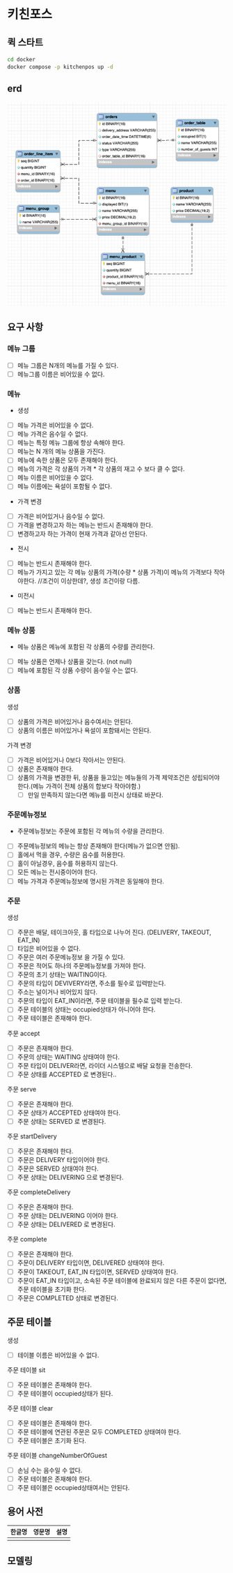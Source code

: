 # 키친포스

## 퀵 스타트

```sh
cd docker
docker compose -p kitchenpos up -d
```

## erd
![erd](./ERD.png)

## 요구 사항

### 메뉴 그룹
- [ ] 메뉴 그룹은 N개의 메뉴를 가질 수 있다.
- [ ] 메뉴그룹 이름은 비어있을 수 없다.

### 메뉴
- 생성
- [ ] 메뉴 가격은 비어있을 수 없다.
- [ ] 메뉴 가격은 음수일 수 없다.
- [ ] 메뉴는 특정 메뉴 그룹에 항상 속해야 한다.
- [ ] 메뉴는 N 개의 메뉴 상품을 가진다.
- [ ] 메뉴에 속한 상품은 모두 존재해야 한다.
- [ ] 메뉴의 가격은 각 상품의 가격 * 각 상품의 재고 수 보다 클 수 없다.
- [ ] 메뉴 이름은 비어있을 수 없다.
- [ ] 메뉴 이름에는 욕설이 포함될 수 없다.

- 가격 변경
- [ ] 가격은 비어있거나 음수일 수 없다.
- [ ] 가격을 변경하고자 하는 메뉴는 반드시 존재해야 한다.
- [ ] 변경하고자 하는 가격이 현재 가격과 같아선 안된다.

- 전시
- [ ] 메뉴는 반드시 존재해야 한다.
- [ ] 메뉴가 가지고 있는 각 메뉴 상품의 가격(수량 * 상품 가격)이 메뉴의 가격보다 작아야한다.    //조건이 이상한데?, 생성 조건이랑 다름.

- 미전시
- [ ] 메뉴는 반드시 존재해야 한다.

### 메뉴 상품
- 메뉴 상품은 메뉴에 포함된 각 상품의 수량를 관리한다.
- [ ] 메뉴 상품은 언제나 상품을 갖는다. (not null)
- [ ] 메뉴에 포함된 각 상품 수량이 음수일 수는 없다.

### 상품
생성
- [ ] 상품의 가격은 비어있거나 음수여서는 안된다.
- [ ] 상품의 이름은 비어있거나 욕설이 포함돼서는 안된다.

가격 변경
- [ ] 가격은 비어있거나 0보다 작아서는 안된다.
- [ ] 상품은 존재해야 한다.
- [ ] 상품의 가격을 변경한 뒤, 상품을 들고있는 메뉴들의 가격 제약조건은 성립되어야 한다.(메뉴 가격이 전체 상품의 합보다 작아야함.)
    - [ ] 만일 만족하지 않는다면 메뉴를 미전시 상태로 바꾼다.

### 주문메뉴정보
- 주문메뉴정보는 주문에 포함된 각 메뉴의 수량을 관리한다.
- [ ] 주문메뉴정보의 메뉴는 항상 존재해야 한다(메뉴가 없으면 안됨).
- [ ] 홀에서 먹을 경우, 수량은 음수를 허용한다.
- [ ] 홀이 아닐경우, 음수를 허용하지 않는다.
- [ ] 모든 메뉴는 전시중이어야 한다.
- [ ] 메뉴 가격과 주문메뉴정보에 명시된 가격은 동일해야 한다.

### 주문
생성
- [ ] 주문은 배달, 테이크아웃, 홀 타입으로 나누어 진다. (DELIVERY, TAKEOUT, EAT_IN)
- [ ] 타입은 비어있을 수 없다.
- [ ] 주문은 여러 주문메뉴정보 을 가질 수 있다.
- [ ] 주문은 적어도 하나의 주문메뉴정보를 가져야 한다.
- [ ] 주문의 초기 상태는 WAITING이다.
- [ ] 주문의 타입이 DEVIVERY라면, 주소를 필수로 입력받는다.
- [ ] 주소는 널이거나 비어있지 않다.
- [ ] 주문의 타입이 EAT_IN이라면, 주문 테이블을 필수로 입력 받는다.
- [ ] 주문 테이블의 상태는 occupied상태가 아니어야 한다.
- [ ] 주문 테이블은 존재해야 한다.

주문 accept
- [ ] 주문은 존재해야 한다.
- [ ] 주문의 상태는 WAITING 상태여야 한다.
- [ ] 주문 타입이 DELIVER라면, 라이더 시스템으로 배달 요청을 전송한다.
- [ ] 주문 상태를 ACCEPTED 로 변경된다..

주문 serve
- [ ] 주문은 존재해야 한다.
- [ ] 주문 상태가 ACCEPTED 상태여야 한다. 
- [ ] 주문 상태는 SERVED 로 변경된다.

주문 startDelivery
- [ ] 주문은 존재해야 한다.
- [ ] 주문은 DELIVERY 타입이어야 한다.
- [ ] 주문은 SERVED 상태여야 한다.
- [ ] 주문 상태는 DELIVERING 으로 변경된다.

주문 completeDelivery
- [ ] 주문은 존재해야 한다.
- [ ] 주문 상태는 DELIVERING 이어야 한다.
- [ ] 주문 상태는 DELIVERED 로 변경된다.

주문 complete
- [ ] 주문은 존재해야 한다.
- [ ] 주문이 DELIVERY 타입이면, DELIVERED 상태여야 한다.
- [ ] 주문이 TAKEOUT, EAT_IN 타입이면, SERVED 상태여야 한다.
- [ ] 주문이 EAT_IN 타입이고, 소속된 주문 테이블에 완료되지 않은 다른 주문이 없다면, 주문 테이블을 초기화 한다.
- [ ] 주문은 COMPLETED 상태로 변경된다.

## 주문 테이블
생성
- [ ] 테이블 이름은 비어있을 수 없다.

주문 테이블 sit
- [ ] 주문 테이블은 존재해야 한다.
- [ ] 주문 테이블이 occupied상태가 된다.

주문 테이블 clear
- [ ] 주문 테이블은 존재해야 한다.
- [ ] 주문 테이블에 연관된 주문은 모두 COMPLETED 상태여야 한다.
- [ ] 주문 테이블은 초기화 된다.

주문 테이블 changeNumberOfGuest
- [ ] 손님 수는 음수일 수 없다.
- [ ] 주문 테이블은 존재해야 한다.
- [ ] 주문 테이블은 occupied상태여서는 안된다.

## 용어 사전

| 한글명 | 영문명 | 설명 |
| --- | --- | --- |
|  |  |  |

## 모델링
